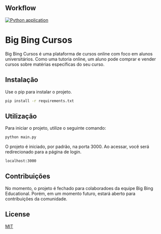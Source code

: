 ## Workflow
[![Python application](https://github.com/jeanmrtns/big-bing-cursos/actions/workflows/python-app.yml/badge.svg)](https://github.com/jeanmrtns/big-bing-cursos/actions/workflows/python-app.yml)


# Big Bing Cursos

Big Bing Cursos é uma plataforma de cursos online com foco em alunos universitários. Como uma tutoria online, um aluno pode comprar e vender cursos sobre matérias específicas do seu curso.

## Instalação

Use o pip para instalar o projeto.

```bash
pip install -r requirements.txt
```

## Utilização

Para iniciar o projeto, utilize o seguinte comando:
```bash
python main.py
```

O projeto é iniciado, por padrão, na porta 3000. Ao acessar, você será redirecionado para a página de login.
```bash
localhost:3000
```

## Contribuições

No momento, o projeto é fechado para colaboradoes da equipe Big Bing Educational. Porém, em um momento futuro, estará aberto para contribuições da comunidade. 

## License

[MIT](https://choosealicense.com/licenses/mit/)
